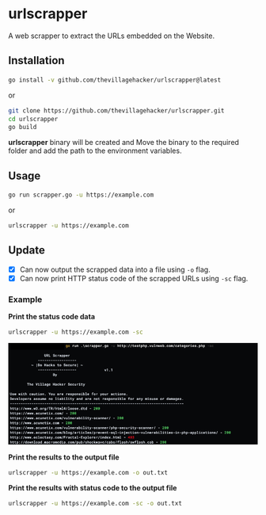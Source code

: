 # urlscrapper
A web scrapper to extract the URLs embedded on the Website.

## Installation

```sh
go install -v github.com/thevillagehacker/urlscrapper@latest
```

or
              
```sh
git clone https://github.com/thevillagehacker/urlscrapper.git
cd urlscrapper
go build
```

**urlscrapper** binary will be created and Move the binary to the required folder and add the path to the environment variables.

## Usage
```sh
go run scrapper.go -u https://example.com
```

or

```sh
urlscrapper -u https://example.com
```

## Update
- [X] Can now output the scrapped data into a file using `-o` flag.
- [X] Can now print HTTP status code of the scrapped URLs using `-sc` flag.

### Example

**Print the status code data**

```sh
urlscrapper -u https://example.com -sc
```

![img](/assets/usage.png)

**Print the results to the output file**

```sh
urlscrapper -u https://example.com -o out.txt
```

**Print the results with status code to the output file**

```sh
urlscrapper -u https://example.com -sc -o out.txt
```
